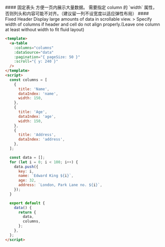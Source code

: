 <cn>
#### 固定表头
方便一页内展示大量数据。
需要指定 column 的 `width` 属性，否则列头和内容可能不对齐。（建议留一列不设宽度以适应弹性布局）
</cn>

<us>
#### Fixed Header
Display large amounts of data in scrollable view.
> Specify width of columns if header and cell do not align properly.(Leave one column at least without width to fit fluid layout)
</us>

```html
<template>
  <a-table
    :columns="columns"
    :dataSource="data"
    :pagination="{ pageSize: 50 }"
    :scroll="{ y: 240 }"
  />
</template>
<script>
  const columns = [
    {
      title: 'Name',
      dataIndex: 'name',
      width: 150,
    },
    {
      title: 'Age',
      dataIndex: 'age',
      width: 150,
    },
    {
      title: 'Address',
      dataIndex: 'address',
    },
  ];

  const data = [];
  for (let i = 0; i < 100; i++) {
    data.push({
      key: i,
      name: `Edward King ${i}`,
      age: 32,
      address: `London, Park Lane no. ${i}`,
    });
  }

  export default {
    data() {
      return {
        data,
        columns,
      };
    },
  };
</script>
```
